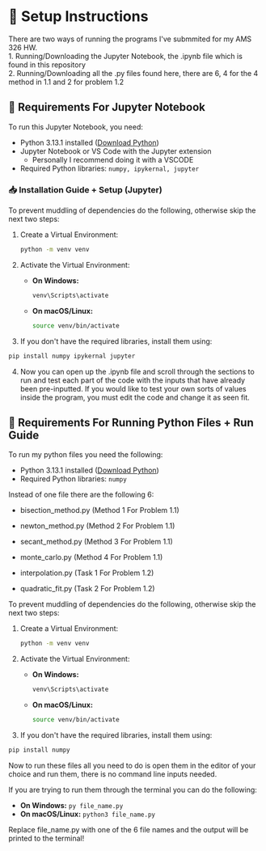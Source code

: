 # 📌 Setup Instructions

There are two ways of running the programs I've submmited for my AMS 326 HW.      
    1. Running/Downloading the Jupyter Notebook, the .ipynb file which is found in this repository             
    2. Running/Downloading all the .py files found here, there are 6, 4 for the 4 method in 1.1 and 2 for problem 1.2           

## 🔧 Requirements For Jupyter Notebook 
To run this Jupyter Notebook, you need:
- Python 3.13.1 installed ([Download Python](https://www.python.org/downloads/))
- Jupyter Notebook or VS Code with the Jupyter extension 
    - Personally I recommend doing it with a VSCODE
- Required Python libraries: `numpy, ipykernal, jupyter`

### 📥 Installation Guide + Setup (Jupyter)

To prevent muddling of dependencies do the following, otherwise skip the next two steps: 

1. Create a Virtual Environment:
    ```bash
    python -m venv venv
    ```
2. Activate the Virtual Environment:
    - **On Windows:**
      ```bash
      venv\Scripts\activate
      ```
    - **On macOS/Linux:**
      ```bash
      source venv/bin/activate
      ```

3. If you don't have the required libraries, install them using:
```bash
pip install numpy ipykernal jupyter
```  
 
4. Now you can open up the .ipynb file and scroll through the sections to run and test each part of the code with the inputs that have already been pre-inputted. If you would like to test your own sorts of values inside the program, you must edit the code and change it as seen fit. 

## 🔧 Requirements For Running Python Files + Run Guide
To run my python files you need the following: 
- Python 3.13.1 installed ([Download Python](https://www.python.org/downloads/))
- Required Python libraries: `numpy`  

Instead of one file there are the following 6:  

- bisection_method.py (Method 1 For Problem 1.1)
- newton_method.py (Method 2 For Problem 1.1)
- secant_method.py (Method 3 For Problem 1.1)
- monte_carlo.py (Method 4 For Problem 1.1)  

- interpolation.py (Task 1 For Problem 1.2) 
- quadratic_fit.py (Task 2 For Problem 1.2) 

To prevent muddling of dependencies do the following, otherwise skip the next two steps: 

1. Create a Virtual Environment:
    ```bash
    python -m venv venv
    ```
2. Activate the Virtual Environment:
    - **On Windows:**
      ```bash
      venv\Scripts\activate
      ```
    - **On macOS/Linux:**
      ```bash
      source venv/bin/activate
      ```

3. If you don't have the required libraries, install them using:
```bash
pip install numpy
```  

Now to run these files all you need to do is open them in the editor of your choice and run them, there is no command line inputs needed.  

If you are trying to run them through the terminal you can do the following: 
- **On Windows:**
      ```
      py file_name.py
      ```
- **On macOS/Linux:**
      ```
      python3 file_name.py 
      ```  
    
Replace file_name.py with one of the 6 file names and the output will be printed to the terminal! 


